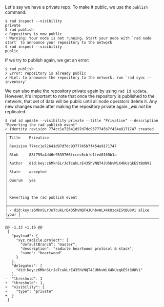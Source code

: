 Let's say we have a private repo. To make it public, we use the `publish` command:

```
$ rad inspect --visibility
private
$ rad publish
✓ Repository is now public
! Warning: Your node is not running. Start your node with `rad node start` to announce your repository to the network
$ rad inspect --visibility
public
```

If we try to publish again, we get an error:

``` (fail)
$ rad publish
✗ Error: repository is already public
✗ Hint: to announce the repository to the network, run `rad sync --inventory`
```

We can also make the repository private again by using `rad id
update`. However, it's important to note that once the repository is
published to the network, that set of data will be public until all
node operators delete it. Any new changes made after making the
repository private again __will not_ be replicated.

```
$ rad id update --visibility private --title "Privatise" --description "Reverting the rad publish event"
✓ Identity revision 774cc1e72641d97d7dc9377745b7f454a9171747 created
╭────────────────────────────────────────────────────────────────────────╮
│ Title    Privatise                                                     │
│ Revision 774cc1e72641d97d7dc9377745b7f454a9171747                      │
│ Blob     88f759a4d46e9535766fccec0cbfe1fed6160b1a                      │
│ Author   did:key:z6MknSLrJoTcukLrE435hVNQT4JUhbvWLX4kUzqkEStBU8Vi      │
│ State    accepted                                                      │
│ Quorum   yes                                                           │
│                                                                        │
│ Reverting the rad publish event                                        │
├────────────────────────────────────────────────────────────────────────┤
│ ✓ did:key:z6MknSLrJoTcukLrE435hVNQT4JUhbvWLX4kUzqkEStBU8Vi alice (you) │
╰────────────────────────────────────────────────────────────────────────╯

@@ -1,13 +1,16 @@
 {
   "payload": {
     "xyz.radicle.project": {
       "defaultBranch": "master",
       "description": "radicle heartwood protocol & stack",
       "name": "heartwood"
     }
   },
   "delegates": [
     "did:key:z6MknSLrJoTcukLrE435hVNQT4JUhbvWLX4kUzqkEStBU8Vi"
   ],
-  "threshold": 1
+  "threshold": 1,
+  "visibility": {
+    "type": "private"
+  }
 }
```
